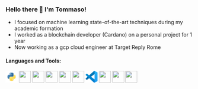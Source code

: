 ### Hello there 👋   I'm Tommaso!

-  I focused on machine learning state-of-the-art techniques during my academic formation
-  I worked as a blockchain developer (Cardano) on a personal project for 1 year
-  Now working as a gcp cloud engineer at Target Reply Rome


#### Languages and Tools:
<img height ="32" width="32" src="https://raw.githubusercontent.com/github/explore/80688e429a7d4ef2fca1e82350fe8e3517d3494d/topics/python/python.png"/> <img height ="32" width="32" src = "https://simpleicons.org/icons/googlecloud.svg"/> <img height ="32" width="32" src = "https://simpleicons.org/icons/dialogflow.svg"/>  <img height ="32" width="32" src = "https://simpleicons.org/icons/microsoftazure.svg"/> <img height ="32" width="32" src = "https://simpleicons.org/icons/databricks.svg"/>  <img height ="32" width="32" src="https://simpleicons.org/icons/linux.svg"/> <img height ="32" width="32" src="https://raw.githubusercontent.com/github/explore/80688e429a7d4ef2fca1e82350fe8e3517d3494d/topics/visual-studio-code/visual-studio-code.png"/> <img height ="32" width="32" src="https://simpleicons.org/icons/googlecolab.svg"/>  <img height ="32" width="32" src="https://simpleicons.org/icons/pytorch.svg"/> <img height ="32" width="32" src="https://simpleicons.org/icons/git.svg"/>




  

<!--
**Frisayl/Frisayl** is a ✨ _special_ ✨ repository because its `README.md` (this file) appears on your GitHub profile.

Here are some ideas to get you started:

- 🔭 I’m currently working on ...
- 🌱 I’m currently learning ...
- 👯 I’m looking to collaborate on ...
- 🤔 I’m looking for help with ...
- 💬 Ask me about ...
- 📫 How to reach me: ...
- 😄 Pronouns: ...
- ⚡ Fun fact: ...
-->
